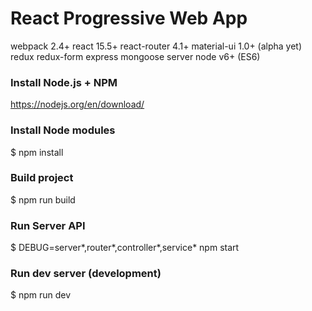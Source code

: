 # React Progressive Web App #

webpack 2.4+
react 15.5+
react-router 4.1+
material-ui 1.0+ (alpha yet)
redux
redux-form
express
mongoose
server node v6+ (ES6)

### Install Node.js + NPM ###

https://nodejs.org/en/download/

### Install Node modules ###

$ npm install

### Build project ###

$ npm run build

### Run Server API ###

$ DEBUG=server*,router*,controller*,service* npm start

### Run dev server (development) ###

$ npm run dev
